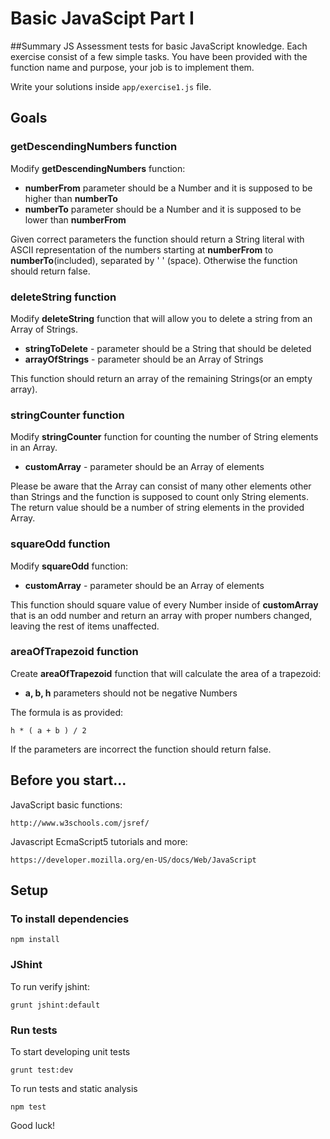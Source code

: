 # Basic JavaScipt Part I

##Summary
JS Assessment tests for basic JavaScript knowledge. Each exercise consist of a few simple tasks. You have been provided with the function
 name and purpose, your job is to implement them.
 
Write your solutions inside `app/exercise1.js` file. 

## Goals

### getDescendingNumbers function

Modify **getDescendingNumbers** function:

-   **numberFrom** parameter should be a Number and it is supposed to be higher than **numberTo**
-   **numberTo** parameter should be a Number and it is supposed to be lower than **numberFrom**

Given correct parameters the function should return a String literal with ASCII representation of the numbers starting at **numberFrom** to **numberTo**(included), separated by ' ' (space). Otherwise the function should return false.


### deleteString function

Modify **deleteString** function that will allow you to delete a string from an Array of Strings. 

- **stringToDelete** - parameter should be a String that should be deleted
- **arrayOfStrings** - parameter should be an Array of Strings

 This function should return an array of the remaining Strings(or an empty array).

### stringCounter function

Modify **stringCounter** function for counting the number of String elements in an Array. 

- **customArray** - parameter should be an Array of elements

Please be aware that the Array can consist of many other elements other than Strings and the function is supposed to count only String elements. The return value should be a number of string elements in the provided Array.

### squareOdd function

Modify **squareOdd** function: 

- **customArray** - parameter should be an Array of elements

This function should square value of every Number inside of **customArray** that is an odd number and return an array with proper numbers changed, leaving the rest of items unaffected.

### areaOfTrapezoid function

Create **areaOfTrapezoid** function that will calculate the area of a trapezoid:
   
-   **a, b, h** parameters should not be negative Numbers

The formula is as provided:

    h * ( a + b ) / 2

If the parameters are incorrect the function should return false.

## Before you start...

JavaScript basic functions:

    http://www.w3schools.com/jsref/
    
Javascript EcmaScript5 tutorials and more:

    https://developer.mozilla.org/en-US/docs/Web/JavaScript

## Setup

### To install dependencies

    npm install

### JShint

To run verify jshint:

    grunt jshint:default

### Run tests

To start developing unit tests

    grunt test:dev
 
To run tests and static analysis

    npm test

Good luck!
